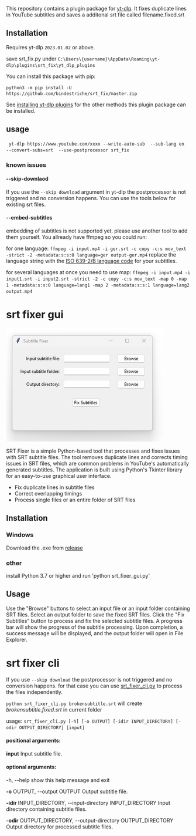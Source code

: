 This repository contains a  plugin package for [yt-dlp](https://github.com/yt-dlp/yt-dlp#readme). 
It fixes duplicate lines in YouTube subtitles and saves a additonal srt file called filename.fixed.srt



## Installation

Requires yt-dlp `2023.01.02` or above.

save srt_fix.py under
`C:\Users\{username}\AppData\Roaming\yt-dlp\plugins\srt_fix\yt_dlp_plugins`


You can install this package with pip:
```
python3 -m pip install -U https://github.com/bindestriche/srt_fix/master.zip
```

See [installing yt-dlp plugins](https://github.com/yt-dlp/yt-dlp#installing-plugins) for the other methods this plugin package can be installed.


## usage 

` yt-dlp https://www.youtube.com/xxxx --write-auto-sub  --sub-lang en  --convert-subs=srt  --use-postprocessor srt_fix`


### known issues

#### --skip-downlaod
If you use the `--skip download` argument in yt-dlp the postprocessor is not triggered and no conversion happens.
You can use the tools below for existing srt files.

#### --embed-subtitles
embedding of subtitles is not supported yet. please use another tool to add them yourself. You allready have ffmpeg so you could run:

for one language:
`ffmpeg -i input.mp4 -i ger.srt -c copy -c:s mov_text -strict -2 -metadata:s:s:0 language=ger output-ger.mp4`
replace the language string with the   [ISO 639-2/B language code](https://en.wikipedia.org/wiki/List_of_ISO_639-1_codes) for your subtitles.


for several languages at once you need to use map:
`ffmpeg -i input.mp4 -i input1.srt -i input2.srt -strict -2 -c copy -c:s mov_text -map 0 -map 1 -metadata:s:s:0 language=lang1 -map 2 -metadata:s:s:1 language=lang2 output.mp4`

# srt fixer gui
![gui-screenshot.jpg](gui-screenshot.jpg)

SRT Fixer is a simple Python-based tool that processes and fixes issues with SRT subtitle files. The tool removes duplicate lines and corrects timing issues in SRT files, which are common problems in YouTube's automatically generated subtitles. The application is built using Python's Tkinter library for an easy-to-use graphical user interface.


* Fix duplicate lines in subtitle files
* Correct overlapping timings
* Process single files or an entire folder of SRT files


## Installation

### Windows
Download the .exe from [release](yt-autosub-srt-fix/releases/tag/subtitles)

### other

install  Python 3.7 or higher
and run
'python srt_fixer_gui.py'

## Usage

Use the "Browse" buttons to select an input file or an input folder containing SRT files.
Select an output folder to save the fixed SRT files.
Click the "Fix Subtitles" button to process and fix the selected subtitle files.
A progress bar will show the progress of the subtitle processing.
Upon completion, a success message will be displayed, and the output folder will open in File Explorer.

# srt fixer cli
If you use `--skip download` the postprocessor is not triggered and no conversion happens. for that case you can use
[srt_fixer_cli.py](srt_fixer_cli.py) to process the files independently.

`python srt_fixer_cli.py brokensubtitle.srt`
will create _brokensubtitle.fixed.srt_ in current folder

usage: `srt_fixer_cli.py [-h] [-o OUTPUT] [-idir INPUT_DIRECTORY] [-odir OUTPUT_DIRECTORY] [input]`

#### positional arguments:

  **input**    Input subtitle file.

#### optional arguments:

  -h, --help            show this help message and exit

  **-o** OUTPUT, --output OUTPUT
                        Output subtitle file.

  **-idir** INPUT_DIRECTORY, --input-directory INPUT_DIRECTORY
                        Input directory containing subtitle files.

  **-odir** OUTPUT_DIRECTORY, --output-directory OUTPUT_DIRECTORY
                        Output directory for processed subtitle files.


